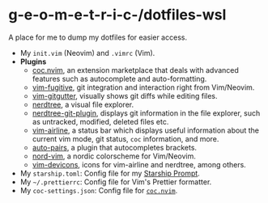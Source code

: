 # g-e-o-m-e-t-r-i-c-/dotfiles-wsl
A place for me to dump my dotfiles for easier access.
-   My `init.vim` (Neovim) and `.vimrc` (Vim).
-	**Plugins**
	- [coc.nvim](https://github.com/neoclide/coc.nvim), an extension marketplace that deals with advanced features such as autocomplete and auto-formatting.
	- [vim-fugitive](https://github.com/tpope/vim-fugitive), git integration and interaction right from Vim/Neovim.
	- [vim-gitgutter](https://github.com/airblade/vim-gitgutter), visually shows git diffs while editing files.
	- [nerdtree](https://github.com/preservim/nerdtree), a visual file explorer.
	- [nerdtree-git-plugin](https://github.com/Xuyuanp/nerdtree-git-plugin), displays git information in the file explorer, such as untracked, modified, deleted files etc.
	- [vim-airline](https://github.com/vim-airline/vim-airline), a status bar which displays useful information about the current vim mode, git status, `coc` information, and more.
	- [auto-pairs](https://github.com/jiangmiao/auto-pairs), a plugin that autocompletes brackets.
	- [nord-vim](https://www.nordtheme.com/docs/ports/vim), a nordic colorscheme for Vim/Neovim.
	- [vim-devicons](https://github.com/ryanoasis/vim-devicons/), icons for vim-airline and nerdtree, among others.
-   My `starship.toml`: Config file for my [Starship Prompt](https://starship.rs/).
-   My `~/.prettierrc`: Config file for Vim's Prettier formatter.
-   My `coc-settings.json`: Config file for [`coc.nvim`](https://github.com/neoclide/coc.nvim/).
